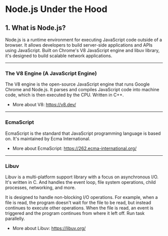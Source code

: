 # Node.js Under the Hood

## 1. What is Node.js?

Node.js is a runtime environment for executing JavaScript code outside of a browser. It allows developers to build server-side applications and APIs using JavaScript. Built on Chrome's V8 JavaScript engine and libuv library, it's designed to build scalable network applications.

---


### The V8 Engine (A JavaScript Engine)

The V8 engine is the open-source JavaScript engine that runs Google Chrome and Node.js. It parses and compiles JavaScript code into machine code, which is then executed by the CPU. Written in C++.

- More about V8: https://v8.dev/

---

### EcmaScript

EcmaScript is the standard that JavaScript programming language is based on. It's maintained by Ecma International.

- More about EcmaScript: https://262.ecma-international.org/

---

### Libuv

Libuv is a multi-platform support library with a focus on asynchronous I/O. It's written in C. And handles the event loop, file system operations, child processes, networking, and more.

It is designed to handle non-blocking I/O operations. For example, when a file is read, the program doesn't wait for the file to be read, but instead continues to execute other operations. When the file is read, an event is triggered and the program continues from where it left off. Run task parallelly.

- More about Libuv: https://libuv.org/

